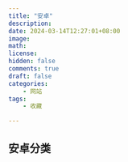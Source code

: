 ```yaml
---
title: "安卓"
description: 
date: 2024-03-14T12:27:01+08:00
image: 
math: 
license: 
hidden: false
comments: true
draft: false
categories:
    - 网站
tags:
    - 收藏

---
```



## 安卓分类